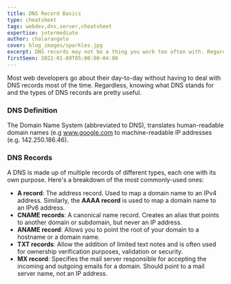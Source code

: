```yaml
---
title: DNS Record Basics
type: cheatsheet
tags: webdev,dns,server,cheatsheet
expertise: intermediate
author: chalarangelo
cover: blog_images/sparkles.jpg
excerpt: DNS records may not be a thing you work too often with. Regardless, some basic knowledge can go a long way.
firstSeen: 2022-01-09T05:00:00-04:00
---
```


Most web developers go about their day-to-day without having to deal with DNS records most of the time. Regardless, knowing what DNS stands for and the types of DNS records are pretty useful.

### DNS Definition

The Domain Name System (abbreviated to DNS), translates human-readable domain names (e.g www.google.com to machine-readable IP addresses (e.g. 142.250.186.46).

### DNS Records

A DNS is made up of multiple records of different types, each one with its own purpose. Here's a breakdown of the most commonly-used ones:

- **A record**: The address record. Used to map a domain name to an IPv4 address. Similarly, the **AAAA record** is used to map a domain name to an IPv6 address.
- **CNAME records**: A canonical name record. Creates an alias that points to another domain or subdomain, but never an IP address.
- **ANAME record**: Allows you to point the root of your domain to a hostname or a domain name.
- **TXT records**: Allow the addition of limited text notes and is often used for ownership verification purposes, validation or security.
- **MX record**: Specifies the mail server responsible for accepting the incoming and outgoing emails for a domain. Should point to a mail server name, not an IP address.
